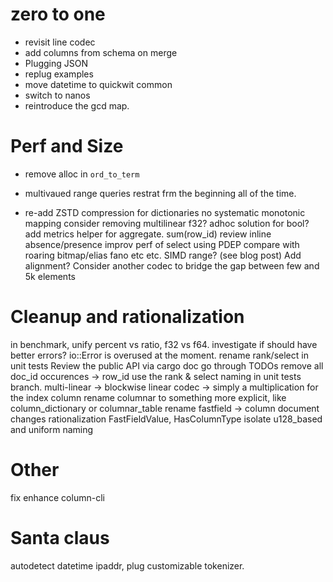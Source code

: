 # zero to one

* revisit line codec
* add columns from schema on merge
* Plugging JSON
* replug examples
* move datetime to quickwit common
* switch to nanos
* reintroduce the gcd map.

# Perf and Size
* remove alloc in `ord_to_term`
+ multivaued range queries restrat frm the beginning all of the time.
* re-add ZSTD compression for dictionaries
no systematic monotonic mapping
consider removing multilinear
f32?
adhoc solution for bool?
add metrics helper for aggregate. sum(row_id)
review inline absence/presence
improv perf of select using PDEP
compare with roaring bitmap/elias fano etc etc.
SIMD range? (see blog post)
Add alignment?
Consider another codec to bridge the gap between few and 5k elements

# Cleanup and rationalization
in benchmark, unify percent vs ratio, f32 vs f64.
investigate if should have better errors? io::Error is overused at the moment.
rename rank/select in unit tests
Review the public API via cargo doc
go through TODOs
remove all  doc_id occurences -> row_id
use the rank & select naming in unit tests branch.
multi-linear -> blockwise
linear codec -> simply a multiplication for the index column
rename columnar to something more explicit, like column_dictionary or columnar_table
rename fastfield -> column
document changes
rationalization FastFieldValue, HasColumnType
isolate u128_based and uniform naming

# Other
fix enhance column-cli

# Santa claus
autodetect datetime ipaddr, plug customizable tokenizer.
